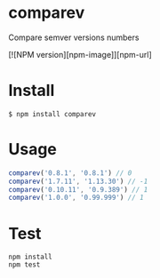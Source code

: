 # comparev
Compare semver versions numbers

[![NPM version][npm-image]][npm-url]

# Install

```
$ npm install comparev
```

# Usage

```js
comparev('0.8.1', '0.8.1') // 0
comparev('1.7.11', '1.13.30') // -1
comparev('0.10.11', '0.9.389') // 1
comparev('1.0.0', '0.99.999') // 1
```

# Test

```
npm install
npm test
```